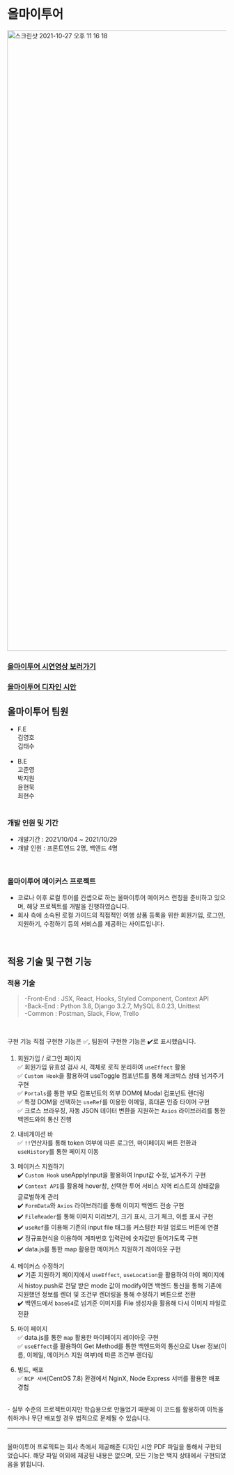 # 올마이투어

<img width="1425" alt="스크린샷 2021-10-27 오후 11 16 18" src="https://user-images.githubusercontent.com/79790476/139083858-a84281c6-b141-443c-87eb-aa8214605271.png">

### <a href="https://www.youtube.com/watch?v=VA8rSx0cG7Q&ab_channel=%EA%B9%80%EC%98%81%ED%98%B8">올마이투어 시연영상 보러가기</a>
### <a href="https://drive.google.com/file/d/1yAhW8IymiIxfb0LCrb87EucoServXbtG/view?usp=sharing">올마이투어 디자인 시안</a>
## 올마이투어 팀원

- F.E<br>
  김영호<br>
  김태수<br>
  <br>
- B.E<br>
  고준영<br>
  박지원<br>
  윤현묵<br>
  최현수<br>
  <br>

### 개발 인원 및 기간

- 개발기간 : 2021/10/04 ~ 2021/10/29
- 개발 인원 : 프론트엔드 2명, 백엔드 4명

<br>

### 올마이투어 메이커스 프로젝트

- 코로나 이후 로컬 투어를 컨셉으로 하는 올마이투어 메이커스 런칭을 준비하고 있으며, 해당 프로젝트를 개발을 진행하였습니다.
- 회사 측에 소속된 로컬 가이드의 직접적인 여행 상품 등록을 위한 회원가입, 로그인, 지원하기, 수정하기 등의 서비스를 제공하는 사이트입니다.

<br>

## 적용 기술 및 구현 기능

### 적용 기술

> -Front-End : JSX, React, Hooks, Styled Component, Context API<br>
> -Back-End : Python 3.8, Django 3.2.7, MySQL 8.0.23, Unittest<br>
> -Common : Postman, Slack, Flow, Trello<br>

<br>

구현 기능
직접 구현한 기능은 ✅, 팀원이 구현한 기능은 ✔️로 표시했습니다.

1. 회원가입 / 로그인 페이지<br>
✅ 회원가입 유효성 검사 시, 객체로 로직 분리하여 `useEffect` 활용<br>
✅ `Custom Hook`을 활용하여 useToggle 컴포넌트를 통해 체크박스 상태 넘겨주기 구현<br>
✅ `Portals`를 통한 부모 컴포넌트의 외부 DOM에 Modal 컴포넌트 렌더링<br>
✅ 특정 DOM을 선택하는 `useRef`를 이용한 이메일, 휴대폰 인증 타이머 구현<br>
✅ 크로스 브라우징, 자동 JSON 데이터 변환을 지원하는 `Axios` 라이브러리를 통한 백엔드와의 통신 진행<br>

2. 내비게이션 바<br>
✅ `!!`연산자를 통해 token 여부에 따른 로그인, 마이페이지 버튼 전환과 `useHistory`를 통한 페이지 이동<br>

3. 메이커스 지원하기<br>
✔️ `Custom Hook` useApplyInput을 활용하여 Input값 수정, 넘겨주기 구현<br>
✔️ `Context API`를 활용해 hover창, 선택한 투어 서비스 지역 리스트의 상태값을 글로벌하게 관리<br>
✔️ `FormData`와 `Axios` 라이브러리를 통해 이미지 백엔드 전송 구현<br>
✔️ `FileReader`를 통해 이미지 미리보기, 크기 표시, 크기 체크, 이름 표시 구현<br>
✔️ `useRef`를 이용해 기존의 input file 태그를 커스텀한 파일 업로드 버튼에 연결<br>
✔️ 정규표현식을 이용하여 계좌번호 입력란에 숫자값만 들어가도록 구현<br>
✔️ data.js를 통한 map 활용한 메이커스 지원하기 레이아웃 구현<br>

4. 메이커스 수정하기<br>
✔️ 기존 지원하기 페이지에서 `useEffect`, `useLocation`을 활용하여 마이 페이지에서 histoy.push로 전달 받은 mode 값이 modify이면 백엔드 통신을 통해 기존에 지원했던 정보를 렌더 및 조건부 렌더링을 통해 수정하기 버튼으로 전환<br>
✔️ 백엔드에서 `base64`로 넘겨준 이미지를 File 생성자을 활용해 다시 이미지 파일로 전환<br>

5. 마이 페이지<br>
✅ data.js를 통한 `map` 활용한 마이페이지 레이아웃 구현<br>
✅ `useEffect`를 활용하여 Get Method를 통한 백엔드와의 통신으로 User 정보(이름, 이메일, 메이커스 지원 여부)에 따른 조건부 렌더링<br>

6. 빌드, 배포<br>
✅ `NCP 서버`(CentOS 7.8) 환경에서 NginX, Node Express 서버를 활용한 배포 경험<br>

<br>
- 실무 수준의 프로젝트이지만 학습용으로 만들었기 때문에 이 코드를 활용하여 이득을 취하거나 무단 배포할 경우 법적으로 문제될 수 있습니다.

<hr />
<br>
올마이투어 프로젝트는 회사 측에서 제공해준 디자인 시안 PDF 파일을 통해서 구현되었습니다. 해당 파일 이외에 제공된 내용은 없으며, 모든 기능은 백지 상태에서 구현되었음을 밝힙니다.
